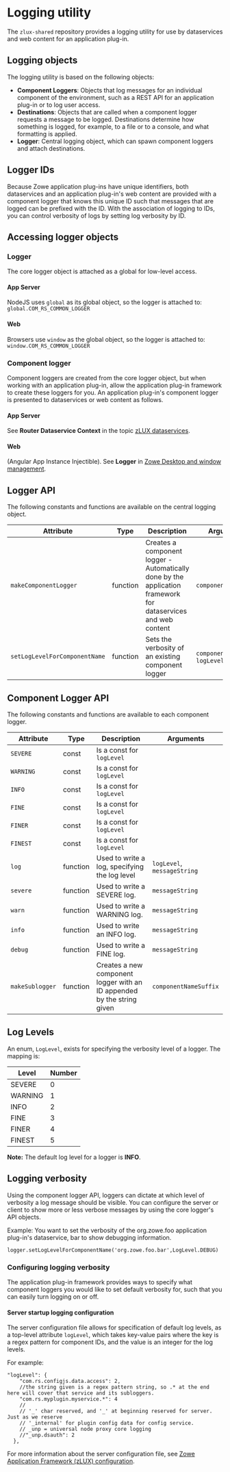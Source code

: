 # Logging utility

The `zlux-shared` repository provides a logging utility for use by dataservices and web content for an application plug-in.


## Logging objects

The logging utility is based on the following objects:

* **Component Loggers**: Objects that log messages for an individual component of the environment, such as a REST API for an application plug-in or to log user access.
* **Destinations**: Objects that are called when a component logger requests a message to be logged. Destinations determine how something is logged, for example, to a file or to a console, and what formatting is applied.
* **Logger**: Central logging object, which can spawn component loggers and attach destinations.

## Logger IDs

Because Zowe application plug-ins have unique identifiers, both dataservices and an application plug-in's web content are provided with a component logger that knows this unique ID such that messages that are logged can be prefixed with the ID. With the association of logging to IDs, you can control verbosity of logs by setting log verbosity by ID.

## Accessing logger objects

### Logger

The core logger object is attached as a global for low-level access.

#### App Server

NodeJS uses `global` as its global object, so the logger is attached to:
`global.COM_RS_COMMON_LOGGER`

#### Web

Browsers use `window` as the global object, so the logger is attached to:
`window.COM_RS_COMMON_LOGGER`

### Component logger

Component loggers are created from the core logger object, but when working with an application plug-in, allow the application plug-in framework to create these loggers for you. An application plug-in's component logger is presented to dataservices or web content as follows.

#### App Server

See **Router Dataservice Context** in the topic [zLUX dataservices](mvd-dataservices.md).   


#### Web

(Angular App Instance Injectible). See **Logger** in [Zowe Desktop and window management](mvd-desktopandwindowmgt.md).  


## Logger API

The following constants and functions are available on the central logging object.

Attribute | Type | Description | Arguments
-----------|------|-------------|-----------
`makeComponentLogger` | function | Creates a component logger - Automatically done by the application framework for dataservices and web content | `componentIDString`
`setLogLevelForComponentName` | function | Sets the verbosity of an existing component logger | `componentIDString`, `logLevel`

## Component Logger API

The following constants and functions are available to each component logger.

Attribute | Type | Description | Arguments
-----------|------|-------------|----------
`SEVERE` | const | Is a const for `logLevel`
`WARNING` | const | Is a const for `logLevel`
`INFO` | const | Is a const for `logLevel`
`FINE` | const | Is a const for `logLevel`
`FINER` | const | Is a const for `logLevel`
`FINEST` | const | Is a const for `logLevel`
`log` | function | Used to write a log, specifying the log level | `logLevel`, `messageString`
`severe` | function | Used to write a SEVERE log. | `messageString`
`warn` | function | Used to write a WARNING log. | `messageString`
`info` | function | Used to write an INFO log. | `messageString`
`debug` | function | Used to write a FINE log. | `messageString`
`makeSublogger` | function | Creates a new component logger with an ID appended by the string given | `componentNameSuffix`
## Log Levels

An enum, `LogLevel`, exists for specifying the verbosity level of a logger. The mapping is:

Level | Number
-------|-------
SEVERE | 0
WARNING| 1
INFO | 2
FINE | 3
FINER | 4
FINEST | 5
**Note:** The default log level for a logger is **INFO**.


## Logging verbosity

Using the component logger API, loggers can dictate at which level of verbosity a log message should be visible.
You can configure the server or client to show more or less verbose messages by using the core logger's API objects.

Example: You want to set the verbosity of the org.zowe.foo application plug-in's dataservice, bar to show debugging information.

`logger.setLogLevelForComponentName('org.zowe.foo.bar',LogLevel.DEBUG)`

### Configuring logging verbosity

The application plug-in framework provides ways to specify what component loggers you would like to set default verbosity for, such that you can easily turn logging on or off.

#### Server startup logging configuration

The server configuration file allows for specification of default log levels, as a top-level attribute `logLevel`, which takes key-value pairs where the key is a regex pattern for component IDs, and the value is an integer for the log levels.

For example:
```  
"logLevel": {
    "com.rs.configjs.data.access": 2,
    //the string given is a regex pattern string, so .* at the end here will cover that service and its subloggers.
    "com.rs.myplugin.myservice.*": 4
    //
    // '_' char reserved, and '_' at beginning reserved for server. Just as we reserve
    // '_internal' for plugin config data for config service.
    // _unp = universal node proxy core logging
    //"_unp.dsauth": 2
  },
```
For more information about the server configuration file, see [Zowe Application Framework (zLUX) configuration](../../user-guide/mvd-configuration.md#zowe-application-framework-configuration).
